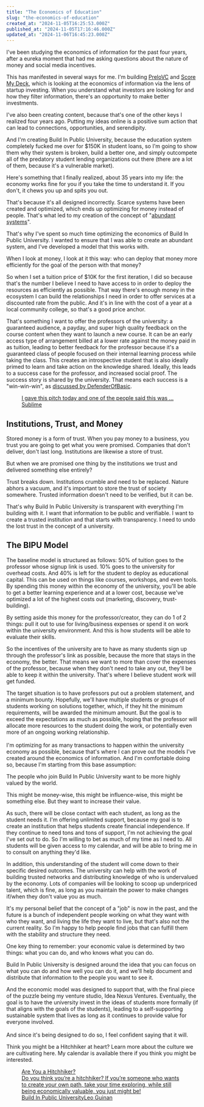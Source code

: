 ```yaml
---
title: "The Economics of Education"
slug: "the-economics-of-education"
created_at: "2024-11-05T16:25:53.000Z"
published_at: "2024-11-05T17:16:46.000Z"
updated_at: "2024-11-06T16:45:23.000Z"
---
```


<p>I've been studying the economics of information for the past four years, after a eureka moment that had me asking questions about the nature of money and social media incentives.</p><p>This has manifested in several ways for me. I'm building <a href="https://prelovc.com" rel="noreferrer">PreloVC</a> and <a href="https://scoremydeck.com" rel="noreferrer">Score My Deck</a>, which is looking at the economics of information via the lens of startup investing. When you understand what investors are looking for and how they filter information, there's an opportunity to make better investments.</p><p>I've also been creating content, because that's one of the other keys I realized four years ago. Putting my ideas online is a positive sum action that can lead to connections, opportunities, and serendipity.</p><p>And I'm creating Build In Public University, because the education system completely fucked me over for $150K in student loans, so I'm going to show them why their system is broken, build a better one, and simply outcompete all of the predatory student lending organizations out there (there are a lot of them, because it's a vulnerable market).</p><p>Here's something that I finally realized, about 35 years into my life: the economy works fine for you if you take the time to understand it. If you don't, it chews you up and spits you out.</p><p>That's because it's all designed incorrectly. Scarce systems have been created and optimized, which ends up optimizing for money instead of people. That's what led to my creation of the concept of "<a href="https://engineeringgenerosity.substack.com/p/introduction-to-abundant-systems" rel="noreferrer">abundant systems</a>".</p><p>That's why I've spent so much time optimizing the economics of Build In Public University. I wanted to ensure that I was able to create an abundant system, and I've developed a model that this works with.</p><p>When I look at money, I look at it this way: who can deploy that money more efficiently for the goal of the person with that money?</p><p>So when I set a tuition price of $10K for the first iteration, I did so because that's the number I believe I need to have access to in order to deploy the resources as efficiently as possible. That way there's enough money in the ecosystem I can build the relationships I need in order to offer services at a discounted rate from the public. And it's in line with the cost of a year at a local community college, so that's a good price anchor.</p><p>That's something I want to offer the professors of the university: a guaranteed audience, a payday, and super high quality feedback on the course content when they want to launch a new course. It can be an early access type of arrangement billed at a lower rate against the money paid in as tuition, leading to better feedback for the professor because it's a guaranteed class of people focused on their internal learning process while taking the class. This creates an introspective student that is also ideally primed to learn and take action on the knowledge shared. Ideally, this leads to a success case for the professor, and increased social proof. The success story is shared by the university. That means each success is a "win-win-win", as <a href="https://sublime.app/card/www-x-com-defenderofbasic-status-1844167930428391485" rel="noreferrer">discussed by DefenderOfBasic</a>.</p><figure class="kg-card kg-bookmark-card"><a class="kg-bookmark-container" href="https://sublime.app/card/www-x-com-defenderofbasic-status-1844167930428391485"><div class="kg-bookmark-content"><div class="kg-bookmark-title">I gave this pitch today and one of the people said this was ...</div><div class="kg-bookmark-description"></div><div class="kg-bookmark-metadata"><img class="kg-bookmark-icon" src="https://sublime.app/apple-touch-icon.png?v=2" alt=""><span class="kg-bookmark-author">Sublime</span></div></div><div class="kg-bookmark-thumbnail"><img src="https://s3.amazonaws.com/public-storage-prod.startupy.com/media/curation/tweet/1844167930428391485/image0.png" alt="" onerror="this.style.display = 'none'"></div></a></figure><h2 id="institutions-trust-and-money">Institutions, Trust, and Money</h2><p>Stored money is a form of trust. When you pay money to a business, you trust you are going to get what you were promised. Companies that don't deliver, don't last long. Institutions are likewise a store of trust. </p><p>But when we are promised one thing by the institutions we trust and delivered something else entirely? </p><p>Trust breaks down. Institutions crumble and need to be replaced. Nature abhors a vacuum, and it's important to store the trust of society somewhere. Trusted information doesn't need to be verified, but it can be. </p><p>That's why Build In Public University is transparent with everything I'm building with it. I want that information to be public and verifiable. I want to create a trusted institution and that starts with transparency. I need to undo the lost trust in the concept of a university.</p><h2 id="the-bipu-model">The BIPU Model</h2><p>The baseline model is structured as follows: 50% of tuition goes to the professor whose signup link is used. 10% goes to the university for overhead costs. And 40% is left for the student to deploy as educational capital. This can be used on things like courses, workshops, and even tools. By spending this money within the economy of the university, you'll be able to get a better learning experience and at a lower cost, because we've optimized a lot of the highest costs out (marketing, discovery, trust-building).</p><p>By setting aside this money for the professor/creator, they can do 1 of 2 things: pull it out to use for living/business expenses or spend it on work within the university environment. And this is how students will be able to evaluate their skills.</p><p>So the incentives of the university are to have as many students sign up through the professor's link as possible, because the more that stays in the economy, the better. That means we want to more than cover the expenses of the professor, because when they don't need to take any out, they'll be able to keep it within the university. That's where I believe student work will get funded.</p><p>The target situation is to have professors put out a problem statement, and a minimum bounty. Hopefully, we'll have multiple students or groups of students working on solutions together, which, if they hit the minimum requirements, will be awarded the minimum amount. But the goal is to exceed the expectations as much as possible, hoping that the professor will allocate more resources to the student doing the work, or potentially even more of an ongoing working relationship.<br><br>I'm optimizing for as many transactions to happen within the university economy as possible, because that's where I can prove out the models I've created around the economics of information. And I'm comfortable doing so, because I'm starting from this base assumption:</p><p>The people who join Build In Public University want to be more highly valued by the world. </p><p>This might be money-wise, this might be influence-wise, this might be something else. But they want to increase their value.</p><p>As such, there will be close contact with each student, as long as the student needs it. I'm offering unlimited support, because my goal is to create an institution that helps students create financial independence. If they continue to need tons and tons of support, I'm not achieving the goal I've set out to do. So I'm willing to bet as much of my time as I need to. All students will be given access to my calendar, and will be able to bring me in to consult on anything they'd like.</p><p>In addition, this understanding of the student will come down to their specific desired outcomes. The university can help with the work of building trusted networks and distributing knowledge of who is undervalued by the economy. Lots of companies will be looking to scoop up underpriced talent, which is fine, as long as you maintain the power to make changes if/when they don't value you as much.</p><p>It's my personal belief that the concept of a "job" is now in the past, and the future is a bunch of independent people working on what they want with who they want, and living the life they want to live, but that's also not the current reality. So I'm happy to help people find jobs that can fulfill them with the stability and structure they need.</p><p>One key thing to remember: your economic value is determined by two things: what you can do, and who knows what you can do.</p><p>Build In Public University is designed around the idea that you can focus on what you can do and how well you can do it, and we'll help document and distribute that information to the people you want to see it.</p><p>And the economic model was designed to support that, with the final piece of the puzzle being my venture studio, Idea Nexus Ventures. Eventually, the goal is to have the university invest in the ideas of students more formally (if that aligns with the goals of the students), leading to a self-supporting sustainable system that lives as long as it continues to provide value for everyone involved.<br><br>And since it's being designed to do so, I feel confident saying that it will.</p><p>Think you might be a Hitchhiker at heart? Learn more about the culture we are cultivating here. My calendar is available there if you think you might be interested.</p><figure class="kg-card kg-bookmark-card"><a class="kg-bookmark-container" href="__GHOST_URL__/are-you-a-hitchhiker/"><div class="kg-bookmark-content"><div class="kg-bookmark-title">Are You a Hitchhiker?</div><div class="kg-bookmark-description">Do you think you’re a hitchhiker? If you’re someone who wants to create your own path, take your time exploring, while still being economically valuable, you just might be!</div><div class="kg-bookmark-metadata"><img class="kg-bookmark-icon" src="__GHOST_URL__/favicon.ico" alt=""><span class="kg-bookmark-author">Build In Public University</span><span class="kg-bookmark-publisher">Leo Guinan</span></div></div><div class="kg-bookmark-thumbnail"><img src="__GHOST_URL__/content/images/2022/07/leo.guinan_futuristic_university_building_made_up_of_memories_a_824f9c60-6743-4596-a867-56872342980f.png" alt="" onerror="this.style.display = 'none'"></div></a></figure>